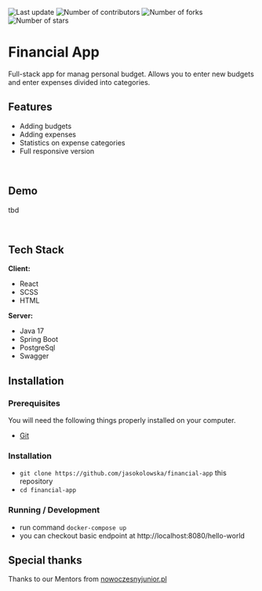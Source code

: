 <p>
    <img src="https://img.shields.io/github/last-commit/jasokolowska/financial-app/main" alt="Last update">
    <img src="https://img.shields.io/github/contributors/jasokolowska/financial-app" alt="Number of contributors">
    <img src="https://img.shields.io/github/forks/jasokolowska/financial-app" alt="Number of forks">
    <img src="https://img.shields.io/github/stars/jasokolowska/financial-app" alt="Number of stars">
</p>

# Financial App

Full-stack app for manag personal budget. Allows you to enter new budgets and enter expenses divided into categories.
&nbsp;

## Features

- Adding budgets
- Adding expenses
- Statistics on expense categories
- Full responsive version

&nbsp;

## Demo

tbd

&nbsp;

## Tech Stack

**Client:**
- React
- SCSS
- HTML

**Server:**
- Java 17
- Spring Boot
- PostgreSql
- Swagger
&nbsp;
## Installation

### Prerequisites

You will need the following things properly installed on your computer.

- [Git](https://git-scm.com/)

### Installation

- `git clone https://github.com/jasokolowska/financial-app` this repository
- `cd financial-app`

### Running / Development
- run command `docker-compose up`
- you can checkout basic endpoint at http://localhost:8080/hello-world
&nbsp;
## Special thanks

Thanks to our Mentors from [nowoczesnyjunior.pl](https://nowoczesnyjunior.pl/)
